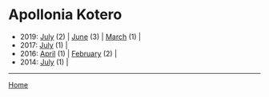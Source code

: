 # Apollonia Kotero

  * 2019: 
      [July](./apollonia-kotero-2019-07.md) (2) | 
      [June](./apollonia-kotero-2019-06.md) (3) | 
      [March](./apollonia-kotero-2019-03.md) (1) | 
  * 2017: 
      [July](./apollonia-kotero-2017-07.md) (1) | 
  * 2016: 
      [April](./apollonia-kotero-2016-04.md) (1) | 
      [February](./apollonia-kotero-2016-02.md) (2) | 
  * 2014: 
      [July](./apollonia-kotero-2014-07.md) (1) | 

----

[Home](../)
